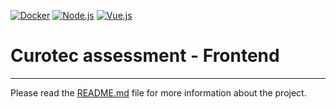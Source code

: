 [![Docker](https://img.shields.io/badge/Docker-27.3-2496ED?logo=docker&logoColor=white)](https://www.docker.com/)
[![Node.js](https://img.shields.io/badge/Node.js-22-339933?logo=node.js&logoColor=white)](https://nodejs.org/)
[![Vue.js](https://img.shields.io/badge/Vue.js-3.5-4FC08D?logo=vue.js&logoColor=white)](https://vuejs.org/)

# Curotec assessment - Frontend

---

Please read the [README.md](../README.md) file for more information about the project.
